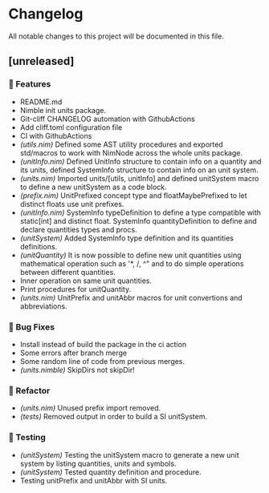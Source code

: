 # Changelog

All notable changes to this project will be documented in this file.

## [unreleased]

### 🚀 Features

- README.md
- Nimble init units package.
- Git-cliff CHANGELOG automation with GithubActions
- Add cliff.toml configuration file
- CI with GithubActions
- *(utils.nim)* Defined some AST utility procedures and exported std/macros to work with NimNode across the whole units package.
- *(unitInfo.nim)* Defined UnitInfo structure to contain info on a quantity and its units, defined SystemInfo structure to contain info on an unit system.
- *(units.nim)* Imported units/[utils, unitInfo] and defined unitSystem macro to define a new unitSystem as a code block.
- *(prefix.nim)* UnitPrefixed concept type and floatMaybePrefixed to let distinct floats use unit prefixes.
- *(unitInfo.nim)* SystemInfo typeDefinition to define a type compatible with static[int] and distinct float. SystemInfo quantityDefinition to define and declare quantities types and procs.
- *(unitSystem)* Added SystemInfo type definition and its quantities definitions.
- *(unitQuantity)* It is now possible to define new unit quantities using mathematical operation such as '*, /, ^" and to do simple operations between different quantities.
- Inner operation on same unit quantities.
- Print procedures for unitQuantity.
- *(units.nim)* UnitPrefix and unitAbbr macros for unit convertions and abbreviations.

### 🐛 Bug Fixes

- Install instead of build the package in the ci action
- Some errors after branch merge
- Some random line of code from previous merges.
- *(units.nimble)* SkipDirs not skipDir!

### 🚜 Refactor

- *(units.nim)* Unused prefix import removed.
- *(tests)* Removed output in order to build a SI unitSystem.

### 🧪 Testing

- *(unitSystem)* Testing the unitSystem macro to generate a new unit system by listing quantities, units and symbols.
- *(unitSystem)* Tested quantity definition and procedure.
- Testing unitPrefix and unitAbbr with SI units.

<!-- generated by git-cliff -->
